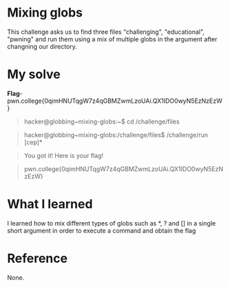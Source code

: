 # Mixing globs
This challenge asks us to find three files "challenging", "educational", "pwning" and run them using a mix of multiple globs in the argument after changning our directory.
# My solve 
**Flag**-pwn.college{0qimHNUTqgW7z4qGBMZwmLzoUAi.QX1IDO0wyN5EzNzEzW}

>hacker@globbing~mixing-globs:~$ cd /challenge/files

>hacker@globbing~mixing-globs:/challenge/files$ /challenge/run [cep]*

>You got it! Here is your flag!

>pwn.college{0qimHNUTqgW7z4qGBMZwmLzoUAi.QX1IDO0wyN5EzNzEzW}

# What I learned 
I learned how to mix different types of globs such as *, ? and [] in a single short argument in order to execute a command and obtain the flag
# Reference
None.
